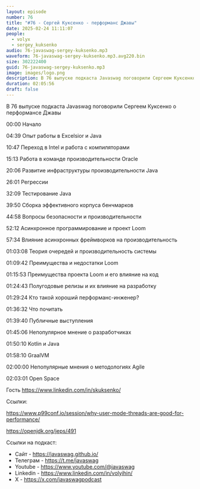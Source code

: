 ```yaml
---
layout: episode
number: 76
title: "#76 - Сергей Куксенко - перформанс Джавы"
date: 2025-02-24 11:11:07
people:
  - volyx
  - sergey_kuksenko
audio: 76-javaswag-sergey-kuksenko.mp3
waveform: 76-javaswag-sergey-kuksenko.mp3.avg220.bin
size: 302222400 
guid: 76-javaswag-sergey-kuksenko.mp3
image: images/logo.png
description: В 76 выпуске подкаста Javaswag поговорили Сергеем Куксенко
duration: 02:05:56
draft: false
---
```


В 76 выпуске подкаста Javaswag поговорили Сергеем Куксенко о перформансе Джавы

00:00 Начало

04:39 Опыт работы в Excelsior и Java

10:47 Переход в Intel и работа с компиляторами

15:13 Работа в команде производительности Oracle

20:06 Развитие инфраструктуры производительности Java

26:01 Регрессии

32:09 Тестирование Java

39:50 Сборка эффективного корпуса бенчмарков

44:58 Вопросы безопасности и производительности

52:12 Асинхронное программирование и проект Loom

57:34 Влияние асинхронных фреймворков на производительность

01:03:08 Теория очередей и производительность системы

01:09:42 Преимущества и недостатки Loom

01:15:53 Преимущества проекта Loom и его влияние на код

01:24:43 Полугодовые релизы и их влияние на разработку

01:29:24 Кто такой хороший перформанс-инженер?

01:36:32 Что почитать

01:39:40 Публичные выступления 

01:45:06 Непопулярное мнение о разработчиках

01:50:10 Kotlin и Java

01:58:10 GraalVM 

02:00:00 Непопулярные мнения о методологиях Agile

02:03:01 Open Space



Гость https://www.linkedin.com/in/skuksenko/

Ссылки: 

https://www.p99conf.io/session/why-user-mode-threads-are-good-for-performance/

https://openjdk.org/jeps/491

Ссылки на подкаст:

* Сайт -  https://javaswag.github.io/
* Телеграм - https://t.me/javaswag
* Youtube - https://www.youtube.com/@javaswag
* Linkedin - https://www.linkedin.com/in/volyihin/
* X - https://x.com/javaswagpodcast
